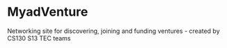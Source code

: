 MyadVenture
===========

Networking site for discovering, joining and funding ventures - created by CS130 S13 TEC teams